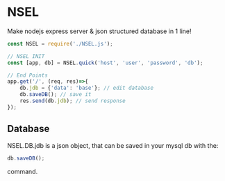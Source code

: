 # NSEL
Make nodejs express server & json structured database in 1 line!
```javascript
const NSEL = require('./NSEL.js');

// NSEL INIT
const [app, db] = NSEL.quick('host', 'user', 'password', 'db');

// End Points
app.get('/', (req, res)=>{
    db.jdb = {'data': 'base'}; // edit database
    db.saveDB(); // save it
    res.send(db.jdb); // send response
});
```

## Database
NSEL.DB.jdb is a json object, that can be saved in your mysql db with the:
```javascript
db.saveDB();
```
command.